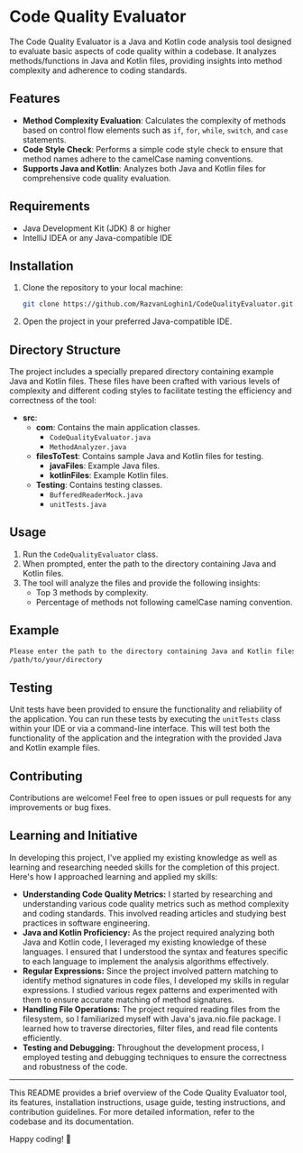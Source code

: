 # Code Quality Evaluator

The Code Quality Evaluator is a Java and Kotlin code analysis tool designed to evaluate basic aspects of code quality within a codebase. It analyzes methods/functions in Java and Kotlin files, providing insights into method complexity and adherence to coding standards.

## Features

- **Method Complexity Evaluation**: Calculates the complexity of methods based on control flow elements such as `if`, `for`, `while`, `switch`, and `case` statements.
- **Code Style Check**: Performs a simple code style check to ensure that method names adhere to the camelCase naming conventions.
- **Supports Java and Kotlin**: Analyzes both Java and Kotlin files for comprehensive code quality evaluation.

## Requirements

- Java Development Kit (JDK) 8 or higher
- IntelliJ IDEA or any Java-compatible IDE

## Installation

1. Clone the repository to your local machine:

    ```bash
    git clone https://github.com/RazvanLoghin1/CodeQualityEvaluator.git
    ```

2. Open the project in your preferred Java-compatible IDE.

## Directory Structure

The project includes a specially prepared directory containing example Java and Kotlin files. These files have been crafted with various levels of complexity and different coding styles to facilitate testing the efficiency and correctness of the tool:

- **src**:
   - **com**: Contains the main application classes.
      - `CodeQualityEvaluator.java`
      - `MethodAnalyzer.java`
   - **filesToTest**: Contains sample Java and Kotlin files for testing.
      - **javaFiles**: Example Java files.
      - **kotlinFiles**: Example Kotlin files.
   - **Testing**: Contains testing classes.
      - `BufferedReaderMock.java`
      - `unitTests.java`

## Usage

1. Run the `CodeQualityEvaluator` class.
2. When prompted, enter the path to the directory containing Java and Kotlin files.
3. The tool will analyze the files and provide the following insights:
   - Top 3 methods by complexity.
   - Percentage of methods not following camelCase naming convention.

## Example

```bash
Please enter the path to the directory containing Java and Kotlin files:
/path/to/your/directory
```

## Testing

Unit tests have been provided to ensure the functionality and reliability of the application. You can run these tests by executing the `unitTests` class within your IDE or via a command-line interface. This will test both the functionality of the application and the integration with the provided Java and Kotlin example files.

## Contributing

Contributions are welcome! Feel free to open issues or pull requests for any improvements or bug fixes.

## Learning and Initiative

In developing this project, I've applied my existing knowledge as well as learning and researching needed skills for the completion of this project. Here's how I approached learning and applied my skills:

- **Understanding Code Quality Metrics:** I started by researching and understanding various code quality metrics such as method complexity and coding standards. This involved reading articles and studying best practices in software engineering.
- **Java and Kotlin Proficiency:** As the project required analyzing both Java and Kotlin code, I leveraged my existing knowledge of these languages. I ensured that I understood the syntax and features specific to each language to implement the analysis algorithms effectively.
- **Regular Expressions:** Since the project involved pattern matching to identify method signatures in code files, I developed my skills in regular expressions. I studied various regex patterns and experimented with them to ensure accurate matching of method signatures.
- **Handling File Operations:** The project required reading files from the filesystem, so I familiarized myself with Java's java.nio.file package. I learned how to traverse directories, filter files, and read file contents efficiently.
- **Testing and Debugging:** Throughout the development process, I employed testing and debugging techniques to ensure the correctness and robustness of the code.

---

This README provides a brief overview of the Code Quality Evaluator tool, its features, installation instructions, usage guide, testing instructions, and contribution guidelines. For more detailed information, refer to the codebase and its documentation.

Happy coding! 🚀